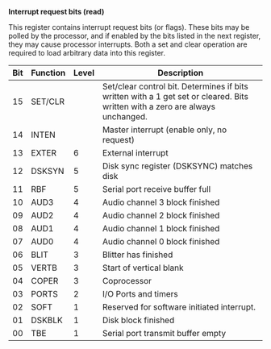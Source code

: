 **Interrupt request bits (read)**

This register contains interrupt request bits (or flags). These bits may be polled by the processor, and if enabled by the bits listed in the next register, they may cause processor interrupts. Both a set and clear operation are required to load arbitrary data into this register.

| Bit| Function| Level| Description  |
|---|---|---|---  |
|15| SET/CLR| | Set/clear control bit. Determines if bits written with a 1 get set or cleared. Bits written with a zero are always unchanged.  |
|14| INTEN| | Master interrupt (enable only, no request)  |
|13| EXTER| 6| External interrupt  |
|12| DSKSYN| 5| Disk sync register (DSKSYNC) matches disk  |
|11| RBF| 5| Serial port receive buffer full  |
|10| AUD3| 4| Audio channel 3 block finished  |
|09| AUD2| 4| Audio channel 2 block finished  |
|08| AUD1| 4| Audio channel 1 block finished  |
|07| AUD0| 4| Audio channel 0 block finished  |
|06| BLIT| 3| Blitter has finished  |
|05| VERTB| 3| Start of vertical blank  |
|04| COPER| 3| Coprocessor  |
|03| PORTS| 2| I/O Ports and timers  |
|02| SOFT| 1| Reserved for software initiated interrupt.  |
|01| DSKBLK| 1| Disk block finished  |
|00| TBE| 1| Serial port transmit buffer empty|

